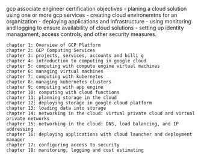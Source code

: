 gcp associate engineer certification objectives
    - planing a cloud solution using one or more gcp services
    - creating cloud environemtns for an organization
    - deploying applications and infrastructure
    - using monitoring and logging to ensure availability of cloud solutions
    - setting up identity managament, access controls, and other security measures.
```
chapter 1: Overview of GCP Platform
chapter 2: GCP Computing Services
chapter 3: projects, services, accounts and billi g
chapter 4: introduction to computing in google cloud
chapter 5: computing with compute engine virtual machines
chapter 6: managing virtual machines
chapter 7: computing with kubernetes
chapter 8: managing kubernetes clusters
chapter 9: computing with app engine
chapter 10: computing with cloud functions
chapter 11: planning storage in the cloud
chapter 12: deploying storage in google cloud platform
chapter 13: loading data into storage
chapter 14: networking in the cloud: virtual private cloud and virtual private networks
chapter 15: networking in the cloud: DNS, load balancing, and IP addressing
chapter 16: deploying applications with cloud launcher and deployment manager
chapter 17: configuring access to security
chapter 18: manitoring, logging and cost estimating
```